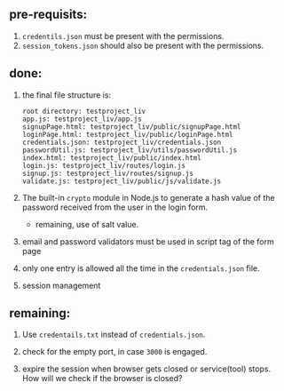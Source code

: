 ## pre-requisits:

1. `credentils.json` must be present with the permissions.
2. `session_tokens.json` should also be present with the permissions.


## done:

1. the final file structure is:
    ```
    root directory: testproject_liv
    app.js: testproject_liv/app.js
    signupPage.html: testproject_liv/public/signupPage.html
    loginPage.html: testproject_liv/public/loginPage.html
    credentials.json: testproject_liv/credentials.json
    passwordUtil.js: testproject_liv/utils/passwordUtil.js
    index.html: testproject_liv/public/index.html
    login.js: testproject_liv/routes/login.js
    signup.js: testproject_liv/routes/signup.js
    validate.js: testproject_liv/public/js/validate.js
    ```

2. The built-in `crypto` module in Node.js to generate a hash value of the password received from the user in the login form.
    - remaining, use of salt value.

3. email and password validators must be used in script tag of the form page

4. only one entry is allowed all the time in the `credentials.json` file.

5. session management 

## remaining:

1. Use `credentails.txt` instead of `credentials.json`. 

2. check for the empty port, in case `3000` is engaged.

3. expire the session when browser gets closed or service(tool) stops. How will we check if the browser is closed?
  